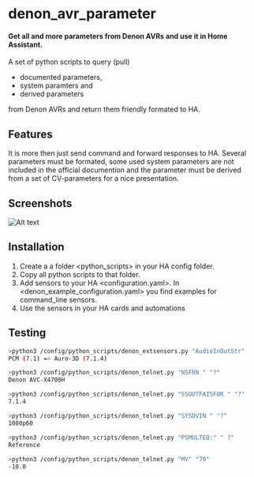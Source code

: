 # denon_avr_parameter
#### Get all and more parameters from Denon AVRs and use it in Home Assistant.

A set of python scripts to query (pull)
- documented parameters, 
- system paramters and 
- derived parameters 

from Denon AVRs and return them friendly formated to HA.

## Features

It is more then just send command and forward responses to HA.
Several parameters must be formated, some used system parameters are not included in the official documention and the <output channel layout> parameter must be derived from a set of CV-parameters for a nice presentation.
  
## Screenshots
  
  ![Alt text](/relative/path/to/img.jpg?raw=true "Optional Title")

## Installation

1. Create a a folder <python_scripts> in your HA config folder.
2. Copy all python scripts to that folder.
3. Add sensors to your HA <configuration.yaml>. 
In <denon_example_configuration.yaml> you find examples for command_line sensors.
4. Use the sensors in your HA cards and automations

## Testing

```sh
>python3 /config/python_scripts/denon_extsensors.py "AudioInOutStr"
PCM (7.1) => Auro-3D (7.1.4)

>python3 /config/python_scripts/denon_telnet.py "NSFRN " "?"
Denon AVC-X4700H

>python3 /config/python_scripts/denon_telnet.py "SSOUTFAISFOR " "?"
7.1.4

>python3 /config/python_scripts/denon_telnet.py "SYSDVIN " "?"
1080p60

>python3 /config/python_scripts/denon_telnet.py "PSMULTEQ:" " ?"
Reference
  
>python3 /config/python_scripts/denon_telnet.py "MV" "70"
-10.0
```
